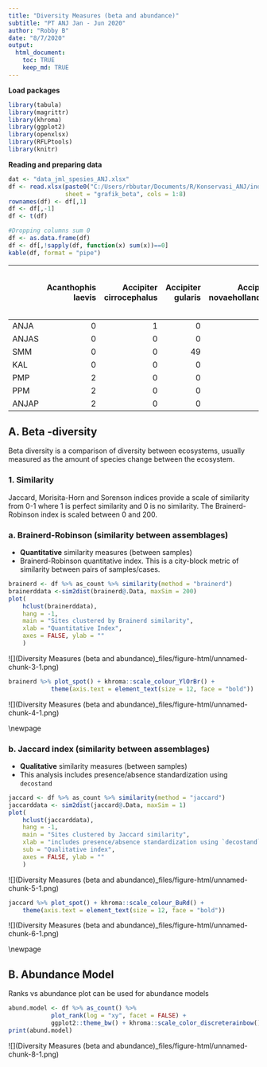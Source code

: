 ```yaml
---
title: "Diversity Measures (beta and abundance)"
subtitle: "PT ANJ Jan - Jun 2020"
author: "Robby B"
date: "8/7/2020"
output: 
  html_document:
    toc: TRUE
    keep_md: TRUE
---
```




**Load packages**


```r
library(tabula)
library(magrittr)
library(khroma)
library(ggplot2)
library(openxlsx)
library(RFLPtools)
library(knitr)
```

**Reading and preparing data**


```r
dat <- "data_jml_spesies_ANJ.xlsx"
df <- read.xlsx(paste0("C:/Users/rbbutar/Documents/R/Konservasi_ANJ/indeks_kehati/", dat), 
                sheet = "grafik_beta", cols = 1:8)
rownames(df) <- df[,1]
df <- df[,-1]
df <- t(df)

#Dropping columns sum 0
df <- as.data.frame(df)
df <- df[,!sapply(df, function(x) sum(x))==0]
kable(df, format = "pipe")
```



|      | Acanthophis laevis| Accipiter cirrocephalus| Accipiter gularis| Accipiter novaehollandiae| Accipiter poliocephalus| Aceros undulatus| Acridotheres Javanicus| Acridotheres tristis| Actitis hypoleucos| Aegithina tiphia| Ahaetulla prasina| Alap-Alap| Alcedo azurea| Alcedo coerulescens| Alcedo meninting| Alcedo pusilla| Alophoixus ochraceus| Amaurornis phoenicurus| Ameles decolor| Anas gibberifrons| Ancistroides nigrita| Anhinga melanogaster| Anthracoceros albirostris| Anthracoceros malayanus| Anthracoceros sp| Anthreptes malacensis| Anthreptes rhodolaemus| Anthreptes simplex| Anthreptes singalensis| Anthroloceros Malayanus| Apis andreniformis| Apis sp| Aplonis cantoroides| Aplonis metallica| Aplonis panayensis| Apodemus sylvaticus| Apodora papuana| Arachnothera longirostra| Ardea alba| Ardea purpurea| Ardea sumatrana| Ardeola speciosa| Argusianus argus| Arses telescophthalmus| Attacus atlas| Aviceda subcristata| Batrachostomus stellatus| Belibis| Berang-Berang| Boiga dendrophila| Bronchocela jubata| Bubulcus ibis| Buceros bicornis| Buceros rhinoceros| Bungarus candidus| Burung Bubut| Burung Elang| Burung Hantu| Burung pelatuk | Butastur liventer| Butorides striatus| Cacatua galerita| Cacatua sp| Cacatua sulphurea| Cacomantis merulinus| Callosciurus notatus| Callosciurus prevostii| Calloselasma rhodostoma| Calotes sp| Candoia aspera| Capung Cokelat Bata| Carlia fusca| Carterocephalus palaemon| Casuarius casuarius| Casuarius unappendiculatus| Cekarang Belukar| Celeus brachyurus| Centropus bengalensis| Centropus bernsteini| Centropus rectunguis| Centropus sinensis| Ceyx rufidorsa| Chalcites ruficollis| Chalcophaps indica| Chalcopsitta atra| Channa striata| Charmosyna papou| Charmosyna rubrigularis| Chilopoda| Chloropsis cochinchinensis| Chloropsis sonnerati| Chrysococcyx ruficollis| Chrysopelea paradisi| Chrysophlegma miniaceum| Ciconia ciconia| Ciconiidae 1| Ciconiidae sp| Cinnyris jugularis| Collocalia esculenta| Colossoma macropomum| Columba livia| Common sp| Copsychus malabaricus| Copsychus saularis| Coracina melaena| Coracina papuensis| Corvus enca| Cosymbotus platyurus| Coturnix chinensis| Craseonycteris thonglongyai| Crocodylus novaeguineae| Crocodylus porosus| Crocothemis servilia| Cucak Ijo| Cucak Ijo Besar| Cuculus saturatus| Cyclopsitta diophthalma| Cymbirhynchus macrorhynchos| Cynopterus titthaecheilus| Dacelo gaudichaud| Daphnis hypothous| dari Famili Junonia| Dasia olivacea| Delichon dasypus| Dendrelaphis pictus| Dendrocygna arcuata| Dendrocygna guttata| Dendrocygna javanica| Dendrocygna eytoni| Dicaeum ignipectus| Dicaeum pectorale| Dicrurus bracteatus| Dicrurus hottentottus| Dicrurus Leucophaeus| Dicrurus paradiseus| Dicrurus sp| Dinopium javanense| Diplacodes trivialis | Doleschallia bisaltide | Dorcopsis muelleri| Draco volans Linnaeus| Ducula aenea| Ducula chalconota| Ducula pinon| Ducula zoeae| Eclectus roratus| Eclectus sp| Edolisoma schisticeps| Egretta eulophotes| Egretta garzetta| Egretta intermedia| Egretta sacra| Elanus caeruleus| Emoia caeruleocauda| Eudynamys scolopaceus| Eurema blanda| Eurostopodus archboldi| Eurostopodus papuensis| Eurystomus orientalis| Eutropis multifasciata| Falco peregrinus| Gallus gallus| Gekko monarchus| Gekko smithii| Gelochelidon nilotica| Geoffroyus geoffroyi| Geopelia striata| Glareola maldivarum| Golden Massher| Goura cristata| Gracula religiosa| Gracupica contra| Halcyon smyrnensis| Haliaeetus leucogaster| Haliastur indus| Haliastur Sphenurus| Harpyopsis novaeguineae| Hemipus hirundinaceus| Heosemys spinosa| Hirundo rustica| Hirundo sp| Hirundo tahitica| Homolopsis buccata| Hydroprogne caspia| Hydrosaurus weberi| Hylobates agilis| Hylobates albibarbis| Hypsiscopus Plumbea| Hystrix brachyura| Ichthyophaga ichthyaetus| Ictinaetus malayensis| Ikan lele| Imbo| Irena puella| Isoodon macrourus| Ixobrychus flavicollis| K galam| Kadal putih| Kalajengking| Kelabang| kengkurung | Ketupa ketupu| Kumbang Hitam| Kumbang Kepala Kuning| Kumbang Kepala Putih| Kuntul| Kupu-Kupu| Kupu-Kupu Cokelat Bulat-Bulat| Kupu-Kupu hitam Kuning| Kupu-Kupu Hitam Putih| Kupu-Kupu Hitam putih Biru| Kupu-Kupu Kuning| Kupu-Kupu Orange| Kupu-Kupu Putih| Kura-kura| Laba-laba| Laba-Laba Besar| Lacertilia| Lalage atrovirens| Lalage leucomela| Lanius schach| Leiopython albertisii| Leprolapis smarangdina| Leptocoma sperata| Leptocorisa acuta| Leptoptilos javanicus| Lialis burtonis| Liasis fuscus| Liopeltis tricolor| Litoria infrafrenata| Lonchura fuscans| Lonchura maja| Lonchura punctulata| Lophotriorchis kienerii| Lophura erythrophthalma| Loriculus aurantiifrons| Loriculus galgulus| Lorius lory| Lycodon capucinus| Lyssa Zampa| Macaca fascicularis| Macaca nemestrina| Macropygia amboinensis| Macropygia nigrirostris| Malayopython reticulatus| Malurus alboscapulatus| Malurus cyanocephalus| Manucodia ater| Megaderma spasma| Megalaima raflesii| Megapodius freycinet| Meliphaga aruensis| Melloria quoyi| Melpihaga montana| Merops ornatus| Merops viridis| Merops philippinus| Microcarbo melanoleucos| Microhierax fringillarius| Micropechis ikaheca| Micropsitta pusio| Milvus migrans| Mino anais| Mino dumontii| Mixornis gularis| Monyet| Morelia amethistina| Morelia viridis| Motacilla Cinerea| Muntiacus muntjak| Muscicapa griseisticta| Mustela nudipes| Myiagra alecto| Mysomela ningrita| Naja sumatrana| Nannosciurus melanotis| Nectarinia aspasia| Nectarinia jugularis| Neptis hylas| Nettapus pulchellus| Neurothemis fluctuans| Neurothemis stigmatizans| Ninox connivens| Nisaetus cirrhatus| Nisaetus nanus| Nucras caesicaudata| Nuri| Nycticorax caledonicus| Nyctormis amictus| Occidozyga sumatrana| Oecophylla Sp| Onichoprion anaethetus| Ophiophagus hannah| Ophiophagus sp.| Oreochromis niloticus| Oriens Gola| Oriolus chinensis| Oriolus sp| Orlitia borneensis| Orthetrum sabina| Orthotomus ruficeps| Orthotomus sp| Otus lempiji| Paradoxurus hermaphroditus| Paradoxurus sp| Parias hageni| Parus major| Passer domesticus| Passer montanus| Paysandisia archon| Pelargopsis Capensis| Peltops blainvillii| Peltops montanus| Perameles nasuta| Phaenicophaeus curvirostris| Phaenicophaeus diardi| Phalacrocorax sulcirostris| Phalanger orientalis| Philemon buceroides| Phyllergates cucullatus| Phyton| Picus puniceus| Pitta moluccensis| Pitta sordida| Pityriasis gymnocephala | Podargus papuensis| Pongo pygmaeus wurmbii| Presbytis melalophos| Presbytis rubicunda| Prinia familiaris| Prinia flaviventris| Prinia superciliaris| Prionailurus bengalensis| Probosciger aterimus| Pseudorectes ferrugineus| Psittacula alexandri| Psittacula longicauda| Psittaculata sp| Pteropus vampyrus| Ptilinopus aurantifrons| Ptilinopus coronulatus| Ptilinopus iozonus| Ptilinopus magnificus| Ptilinopus nanus| Ptilinopus pulchellus| Pycnonotus aurigaster| Pycnonotus erythrophthalmos| Pycnonotus Eutilotus| Pycnonotus goiavier| Pycnonotus melanicterus| Pycnopygius ixoides| Python reticulatus| Ramsayornis modestus| Rangkong| Rangkong putih| Rattus tiomanicus| Ratufa affinis| Rhinoplax vigil| Rhipidura albolimbata| Rhipidura atra| Rhipidura javanica| Rhipidura leucophrys| Rhipidura maculipectus| Rhodothemis rufa| Rhyticeros plicatus| Rusa timorensis| Rusa unicolor| Salticidae| Sanca| Scorpion| Scythrops novaehollandiae| Seleucidis melanoleucus| Serangga| Serangga Bumbelbe| Siput| Sphenomorphus sp.| Spilocuscus wilsoni| Spilornis cheela| Stachyris rufifrons| Stagmomantis Carolina| Sterna albifrons| Sterna hirundo| Streptopelia chinensis| Sturnidae sp| Sus scrofa| Syma torotoro| Symphalangus syndactylus| Tadorna radjah| Talegalla cuvieri| Talegalla jobiensis| Tarantula putih| Tarsius bancanus ssp. saltator| Tephrodornis gularis| Threskiornis aethiopicus| Thylogale brunii| Todhramphus chloris| Todiramphus sanctus| Tokek| Toxorhamphus novaeguineae| Toxotes sp.| Trachypithecus cristatus| Trachypithecus sp| Treron curvirostra| Treron sp| Treron vernans| Trichoglossus haematodus| Trichoglossus moluccanus| Triguna| Tringa glareola| Tringa nebularia| Tringa stagnatilis| Tropidolaemus subannulatus| Tupaia picta| Tupaia tana| Tyto alba| Ular| Ular Cobra Hitam Kuning| Ular daun| Ular Hitam| Ular hitam pendek| Ular Panas Keladan| Ular Sawa| Ulat Kupu-Kupu| Urodynamis taitensis| Valanga Nigricornis| Varanus lirungensis| Varanus prasinus| Varanus salvadorii| Varanus salvator| Wayang| Ypthima fasciata| Zanclostomus javanicus| Zapornia pusilla|
|:-----|------------------:|-----------------------:|-----------------:|-------------------------:|-----------------------:|----------------:|----------------------:|--------------------:|------------------:|----------------:|-----------------:|---------:|-------------:|-------------------:|----------------:|--------------:|--------------------:|----------------------:|--------------:|-----------------:|--------------------:|--------------------:|-------------------------:|-----------------------:|----------------:|---------------------:|----------------------:|------------------:|----------------------:|-----------------------:|------------------:|-------:|-------------------:|-----------------:|------------------:|-------------------:|---------------:|------------------------:|----------:|--------------:|---------------:|----------------:|----------------:|----------------------:|-------------:|-------------------:|------------------------:|-------:|-------------:|-----------------:|------------------:|-------------:|----------------:|------------------:|-----------------:|------------:|------------:|------------:|---------------:|-----------------:|------------------:|----------------:|----------:|-----------------:|--------------------:|--------------------:|----------------------:|-----------------------:|----------:|--------------:|-------------------:|------------:|------------------------:|-------------------:|--------------------------:|----------------:|-----------------:|---------------------:|--------------------:|--------------------:|------------------:|--------------:|--------------------:|------------------:|-----------------:|--------------:|----------------:|-----------------------:|---------:|--------------------------:|--------------------:|-----------------------:|--------------------:|-----------------------:|---------------:|------------:|-------------:|------------------:|--------------------:|--------------------:|-------------:|---------:|---------------------:|------------------:|----------------:|------------------:|-----------:|--------------------:|------------------:|---------------------------:|-----------------------:|------------------:|--------------------:|---------:|---------------:|-----------------:|-----------------------:|---------------------------:|-------------------------:|-----------------:|-----------------:|-------------------:|--------------:|----------------:|-------------------:|-------------------:|-------------------:|--------------------:|------------------:|------------------:|-----------------:|-------------------:|---------------------:|--------------------:|-------------------:|-----------:|------------------:|---------------------:|-----------------------:|------------------:|---------------------:|------------:|-----------------:|------------:|------------:|----------------:|-----------:|---------------------:|------------------:|----------------:|------------------:|-------------:|----------------:|-------------------:|---------------------:|-------------:|----------------------:|----------------------:|---------------------:|----------------------:|----------------:|-------------:|---------------:|-------------:|---------------------:|--------------------:|----------------:|-------------------:|--------------:|--------------:|-----------------:|----------------:|------------------:|----------------------:|---------------:|-------------------:|-----------------------:|---------------------:|----------------:|---------------:|----------:|----------------:|------------------:|------------------:|------------------:|----------------:|--------------------:|-------------------:|-----------------:|------------------------:|---------------------:|---------:|----:|------------:|-----------------:|----------------------:|-------:|-----------:|------------:|--------:|-----------:|-------------:|-------------:|---------------------:|--------------------:|------:|---------:|-----------------------------:|----------------------:|---------------------:|--------------------------:|----------------:|----------------:|---------------:|---------:|---------:|---------------:|----------:|-----------------:|----------------:|-------------:|---------------------:|----------------------:|-----------------:|-----------------:|---------------------:|---------------:|-------------:|------------------:|--------------------:|----------------:|-------------:|-------------------:|-----------------------:|-----------------------:|-----------------------:|------------------:|-----------:|-----------------:|-----------:|-------------------:|-----------------:|----------------------:|-----------------------:|------------------------:|----------------------:|---------------------:|--------------:|----------------:|------------------:|--------------------:|------------------:|--------------:|-----------------:|--------------:|--------------:|------------------:|-----------------------:|-------------------------:|-------------------:|-----------------:|--------------:|----------:|-------------:|----------------:|------:|-------------------:|---------------:|-----------------:|-----------------:|----------------------:|---------------:|--------------:|-----------------:|--------------:|----------------------:|------------------:|--------------------:|------------:|-------------------:|---------------------:|------------------------:|---------------:|------------------:|--------------:|-------------------:|----:|----------------------:|-----------------:|--------------------:|-------------:|----------------------:|------------------:|---------------:|---------------------:|-----------:|-----------------:|----------:|------------------:|----------------:|-------------------:|-------------:|------------:|--------------------------:|--------------:|-------------:|-----------:|-----------------:|---------------:|------------------:|--------------------:|-------------------:|----------------:|----------------:|---------------------------:|---------------------:|--------------------------:|--------------------:|-------------------:|-----------------------:|------:|--------------:|-----------------:|-------------:|------------------------:|------------------:|----------------------:|--------------------:|-------------------:|-----------------:|-------------------:|--------------------:|------------------------:|--------------------:|------------------------:|--------------------:|---------------------:|---------------:|-----------------:|-----------------------:|----------------------:|------------------:|---------------------:|----------------:|---------------------:|---------------------:|---------------------------:|--------------------:|-------------------:|-----------------------:|-------------------:|------------------:|--------------------:|--------:|--------------:|-----------------:|--------------:|---------------:|---------------------:|--------------:|------------------:|--------------------:|----------------------:|----------------:|-------------------:|---------------:|-------------:|----------:|-----:|--------:|-------------------------:|-----------------------:|--------:|-----------------:|-----:|-----------------:|-------------------:|----------------:|-------------------:|---------------------:|----------------:|--------------:|----------------------:|------------:|----------:|-------------:|------------------------:|--------------:|-----------------:|-------------------:|---------------:|------------------------------:|--------------------:|------------------------:|----------------:|-------------------:|-------------------:|-----:|-------------------------:|-----------:|------------------------:|-----------------:|------------------:|---------:|--------------:|------------------------:|------------------------:|-------:|---------------:|----------------:|------------------:|--------------------------:|------------:|-----------:|---------:|----:|-----------------------:|---------:|----------:|-----------------:|------------------:|---------:|--------------:|--------------------:|-------------------:|-------------------:|----------------:|------------------:|----------------:|------:|----------------:|----------------------:|----------------:|
|ANJA  |                  0|                       1|                 0|                         0|                       0|                0|                      0|                    1|                  0|                0|                 0|         0|             0|                   1|                0|              0|                    0|                      1|              0|                 0|                    0|                    0|                         0|                       0|                0|                     0|                      0|                  0|                      0|                       0|                  0|       0|                   0|                 0|                  0|                   0|               0|                        0|          0|             12|               0|                0|                0|                      0|             0|                   0|                        0|       0|             0|                 0|                  0|             0|                0|                  2|                 0|            5|            0|            0|               0|                 0|                  0|                0|          0|                 0|                    0|                    0|                      0|                       0|          0|              0|                   0|            0|                        0|                   0|                          0|                0|                 0|                     0|                    0|                    0|                  6|              0|                    0|                  0|                 0|              0|                0|                       0|         0|                          0|                    0|                       0|                    0|                       0|              65|            0|             0|                  0|                    1|                    0|             7|         1|                     2|                  6|                0|                  0|           0|                    0|                  0|                           0|                       0|                  0|                    0|         0|               0|                 0|                       0|                           0|                         0|                 0|                 0|                   0|              0|                0|                   2|                   0|                   0|                    7|                  0|                  0|                 0|                   0|                     0|                    0|                   0|           0|                  0|                     0|                       0|                  0|                     0|            0|                 0|            0|            0|                0|           0|                     0|                 17|                0|                  0|             0|                7|                   0|                     0|             0|                      0|                      0|                     0|                      1|                0|             0|               0|             0|                     0|                    0|               68|                   0|              0|              0|                 0|                0|                 32|                      0|               0|                   0|                       0|                     0|                0|               0|          3|                0|                  0|                  0|                  0|                0|                    0|                   1|                 0|                        0|                     0|         0|    0|            0|                 0|                      0|       0|           0|            0|        0|           0|             0|             0|                     0|                    0|      0|         0|                             0|                      0|                     0|                          0|                0|                0|               0|         1|         0|               0|          0|                 0|                0|             0|                     0|                      0|                 0|                 0|                     2|               0|             0|                  0|                    0|                0|             0|                   0|                       0|                       0|                       0|                  0|           0|                 0|           0|                  82|                 9|                      0|                       0|                        0|                      0|                     0|              0|                0|                  0|                    0|                  0|              0|                 0|              0|              0|                  0|                       0|                         0|                   0|                 0|              0|          0|             0|                0|      0|                   0|               0|                 0|                 0|                      0|               0|              0|                 0|              3|                      0|                  0|                    3|            0|                   0|                     0|                        0|               0|                  0|              0|                   0|    0|                      0|                 0|                    1|             0|                      0|                  0|               0|                     0|           0|                 1|          9|                  0|                0|                   0|             0|            1|                          0|              7|             0|           2|                 8|               0|                  0|                    0|                   0|                0|                0|                           0|                     0|                          0|                    0|                   0|                       0|      0|              0|                 0|             0|                        0|                  0|                      0|                    0|                   0|                 1|                   1|                    1|                        0|                    0|                        0|                    0|                     5|              11|                 0|                       0|                      0|                  0|                     0|                0|                     0|                    28|                           0|                    0|                   2|                       0|                   0|                 10|                    0|        0|              0|                 0|              0|               0|                     0|              0|                  9|                    0|                      0|                0|                   0|               0|             0|          0|     0|        0|                         0|                       0|        0|                 0|     0|                 0|                   0|                4|                   0|                     0|                0|              0|                     15|            8|          0|             0|                        0|              0|                 0|                   0|               0|                              0|                    1|                        0|                0|                   1|                   0|     0|                         0|           0|                       30|                 0|                  0|         0|              0|                        0|                        0|       0|               0|                0|                  0|                          0|            0|           5|        12|    0|                       0|         0|          0|                 0|                  0|         0|              0|                    0|                   0|                   0|                0|                  0|               43|      0|                0|                      0|                0|
|ANJAS |                  0|                       0|                 0|                         0|                       0|                0|                      1|                    0|                  0|                4|                 0|         1|             0|                   1|                0|              0|                    1|                      1|              1|                 0|                    0|                    0|                        20|                       0|               43|                     0|                      0|                  0|                      4|                       1|                  1|       0|                   0|                 0|                  0|                   0|               0|                        0|          0|              0|               0|                0|                0|                      0|             1|                   0|                        0|       2|             0|                 1|                  1|             0|                2|                 29|                 0|            0|           34|            5|               2|                 0|                  0|                0|          0|                 0|                    0|                    0|                      1|                       0|          1|              0|                   0|            0|                        0|                   0|                          0|                1|                 1|                     0|                    0|                    1|                  0|              0|                    0|                  1|                 0|              0|                0|                       0|         1|                          1|                   14|                       0|                    0|                       0|               1|            2|            21|                  0|                    0|                    1|             0|         0|                     0|                 13|                0|                  0|           1|                    2|                  1|                           0|                       0|                  0|                    0|         1|               2|                 0|                       0|                           0|                         0|                 0|                 2|                   1|              0|                0|                   0|                   0|                   0|                    0|                  0|                  0|                 0|                   0|                     0|                    1|                   0|          46|                  2|                     0|                       1|                  0|                     1|            0|                 0|            0|            0|                0|           0|                     0|                  1|                0|                  0|             0|                0|                   0|                     0|             0|                      0|                      0|                     0|                      0|                0|             9|               0|             1|                     0|                    0|               15|                   0|              1|              0|                17|                8|                  2|                      0|               0|                   0|                       0|                     0|                0|               0|          1|                0|                  0|                  0|                  0|                1|                    0|                   0|                 0|                        0|                     0|         0|    1|            1|                 0|                      0|       0|           0|            1|        1|           1|             1|             0|                     0|                    0|      0|         1|                             0|                      0|                     0|                          0|                0|                0|               0|         0|         1|               0|          0|                 0|                0|             0|                     0|                      0|                 0|                 0|                     0|               0|             0|                  0|                    0|                0|             0|                   0|                       0|                       0|                       0|                  1|           0|                 0|           3|                  93|                19|                      0|                       0|                        0|                      0|                     0|              0|                0|                  0|                    0|                  0|              0|                 0|              0|              0|                  0|                       0|                         1|                   0|                 0|              0|          0|             0|                3|      5|                   0|               0|                 1|                 1|                      0|               0|              0|                 0|             10|                      0|                  0|                    0|            0|                   0|                     0|                        0|               0|                  0|              0|                   0|    7|                      0|                 1|                    0|             0|                      1|                  0|               0|                     1|           1|                 0|          0|                  0|                1|                   1|             2|            0|                          0|              6|             0|           6|                 0|               2|                  1|                    3|                   0|                0|                0|                           1|                     0|                          0|                    0|                   0|                       1|      1|              0|                 0|             0|                        0|                  0|                      0|                    0|                   0|                 3|                   0|                    0|                        3|                    0|                        0|                    1|                     1|               0|                 0|                       0|                      0|                  0|                     0|                0|                     0|                     8|                           1|                    1|                   0|                       1|                   0|                  0|                    0|       21|              1|                 0|              0|               0|                     0|              0|                  2|                    0|                      0|                0|                   0|               0|             0|          1|     1|        1|                         0|                       0|        1|                 1|     1|                 0|                   0|                0|                   0|                     1|                0|              0|                      1|            0|          4|             0|                        1|              0|                 0|                   0|               0|                              0|                    0|                        0|                0|                   0|                   0|     1|                         0|           0|                        0|                13|                  2|         1|              0|                        0|                        0|       1|               0|                0|                  0|                          0|            0|           0|         2|    2|                       0|         0|          0|                 0|                  0|         8|              0|                    0|                   1|                   0|                0|                  0|               10|      1|                0|                      2|                1|
|SMM   |                  0|                       0|                49|                         0|                       0|                0|                      8|                    0|                  2|                0|                 0|         0|             0|                  70|                4|              0|                    0|                     35|              0|                 0|                    0|                    0|                         0|                       5|                0|                     0|                      1|                 23|                      0|                       0|                  0|       0|                   0|                 0|                  4|                   0|               0|                        4|          1|             22|               0|                1|                0|                      0|             0|                   0|                        0|       0|             0|                 0|                  0|            71|                0|                  0|                 1|            0|            0|            0|               0|                 0|                  5|                0|          0|                 0|                    1|                    0|                      0|                       1|          0|              0|                   0|            0|                        0|                   0|                          0|                0|                 3|                     9|                    0|                    0|                  0|              3|                    0|                  3|                 0|              0|                0|                       0|         0|                          0|                    0|                       0|                    1|                       2|               0|            0|             0|                  0|                    1|                    0|             0|         0|                     0|                  6|                0|                  0|           0|                    0|                  3|                           0|                       0|                  2|                    0|         0|               0|                 0|                       0|                           3|                         0|                 0|                 0|                   0|              0|                5|                   0|                   0|                   0|                   25|                  0|                  1|                 0|                   0|                     0|                    0|                   0|           0|                  0|                     0|                       0|                  0|                     3|            0|                 0|            0|            0|                0|           0|                     0|                235|                6|                  0|             4|              105|                   0|                     0|             0|                      0|                      0|                     0|                      4|                0|             0|               0|             0|                     0|                    0|                5|                   0|              0|              0|                 6|                0|                385|                      1|               0|                   0|                       0|                     1|                0|               0|          0|               15|                  1|                  0|                  0|                0|                    0|                   0|                 0|                        1|                     6|         0|    0|            0|                 0|                      0|       0|           0|            0|        0|           0|             0|             0|                     0|                    0|      0|         0|                             0|                      0|                     0|                          0|                0|                0|               0|         0|         0|               0|          0|                 0|                0|             0|                     0|                      0|                 0|                 0|                    28|               0|             0|                  0|                    0|                0|             1|                   5|                       0|                       0|                       0|                  2|           0|                 0|           0|                2086|                 0|                      0|                       0|                        0|                      0|                     0|              0|                1|                  0|                    0|                  0|              0|                 0|              0|              1|                  9|                       0|                         0|                   0|                 0|              0|          0|             0|                0|      0|                   0|               0|                 0|                 0|                      0|               0|              0|                 0|              4|                      0|                  0|                   28|            0|                   0|                     0|                        0|               0|                  0|              9|                   0|    0|                      0|                 0|                    0|             0|                      0|                  2|               0|                     0|           0|                 1|          0|                  0|                0|                   4|             0|            0|                          5|              0|             8|           0|                15|               0|                  0|                    6|                   0|                0|                0|                           0|                     3|                          0|                    0|                   0|                       0|      0|              0|                30|             2|                        0|                  0|                      0|                    1|                   0|                 0|                   0|                    0|                        0|                    0|                        0|                    0|                     1|               0|                 2|                       0|                      0|                  0|                     0|                0|                     0|                     1|                           0|                    0|                  19|                       0|                   0|                 19|                    0|        0|              0|                15|              8|               0|                     0|              0|                  0|                    0|                      0|                0|                   0|               0|             0|          0|     0|        0|                         0|                       0|        0|                 0|     0|                 0|                   0|               11|                   1|                     0|                0|              0|                     51|            0|          6|             0|                        0|              0|                 0|                   0|               0|                              2|                    0|                        0|                0|                   0|                   0|     0|                         0|           0|                       40|                 0|                  0|         0|             68|                        0|                        0|       0|               0|                0|                  0|                          1|            0|         173|         0|    0|                       0|         0|          0|                 0|                  0|         0|              0|                    0|                   0|                   0|                0|                  0|              484|      0|                0|                      0|                0|
|KAL   |                  0|                       0|                 0|                         0|                       0|                1|                      0|                    0|                  5|                0|                 1|         0|             0|                   0|              123|              0|                    0|                     38|              0|                 0|                    2|                    1|                         0|                      22|                0|                    13|                      0|                  0|                      0|                       0|                  0|       1|                   0|                 0|                  0|                   0|               0|                        0|          0|              4|               0|                0|                3|                      0|             0|                   0|                        2|       0|             7|                 1|                  0|             0|                0|                 36|                 0|            0|            0|            0|               0|                 0|                  0|                0|          0|                 0|                    1|                   16|                     37|                       0|          0|              0|                   1|            0|                        3|                   0|                          0|                0|                 0|                    11|                    0|                    0|                 24|              0|                    0|                  0|                 0|              0|                0|                       0|         0|                          0|                    0|                       0|                    0|                       0|               0|            0|             0|                  8|                    0|                    0|             4|         0|                     0|                  2|                0|                  0|          40|                    0|                  0|                           0|                       0|                  0|                    5|         0|               0|                 0|                       0|                           0|                         0|                 0|                 0|                   0|              0|                0|                   0|                   7|                   0|                    0|                  0|                  0|                 0|                   0|                     0|                    0|                   7|           0|                  0|                     3|                       0|                  0|                     0|            6|                 0|            0|            0|                0|           0|                     0|                  0|               26|                  0|             0|               59|                   0|                     0|             1|                      0|                      0|                    19|                      0|                0|             0|               0|             0|                     0|                    0|                0|                   0|              0|              0|                38|               53|                  7|                      0|               0|                   0|                       0|                     0|                1|               0|          0|               69|                  0|                  0|                  0|                0|                  104|                   0|                 7|                        0|                     0|         0|    0|            0|                 0|                      0|       0|           0|            0|        0|           0|             0|             1|                     1|                    1|      4|         1|                             1|                      2|                     3|                          1|                1|                2|               1|         0|         2|               1|          0|                 0|                0|             1|                     0|                      0|                23|                 2|                     0|               0|             0|                  5|                    0|                2|             0|                   0|                       0|                       4|                       0|                  0|           0|                 1|           0|                 631|               268|                      0|                       0|                       17|                      0|                     0|              0|                0|                  1|                    0|                  0|              0|                 0|              0|              0|                  0|                       0|                         0|                   0|                 0|              0|          0|             0|                0|      0|                   0|               0|                 0|                 0|                      3|               3|              0|                 0|             17|                     56|                  0|                    0|            1|                   0|                     1|                        2|               0|                 49|              0|                   0|    0|                      0|                 0|                    0|             1|                      0|                  0|               6|                     0|           0|                 0|          0|                  2|                2|                   0|             0|            0|                          0|              0|             0|           0|                 0|               0|                  0|                   25|                   0|                0|                0|                           0|                     0|                          0|                    0|                   0|                       0|      0|              2|                 0|             0|                        4|                  0|                    130|                    0|                  36|                 0|                   0|                    0|                        0|                    0|                        0|                    7|                     0|               0|                 0|                       0|                      0|                  0|                     0|                0|                     0|                     0|                           0|                    0|                   0|                       0|                   0|                  0|                    0|        0|              0|                 0|              0|               2|                     0|              0|                  0|                    0|                      0|                2|                   0|               0|             0|          0|     0|        0|                         0|                       0|        0|                 0|     0|                 0|                   0|               49|                   0|                     0|                0|              0|                     48|            0|         13|             0|                        0|              0|                 0|                   0|               1|                              0|                    0|                        0|                0|                   0|                   0|     0|                         0|           0|                        0|                 0|                  0|         0|              1|                        0|                        0|       0|               5|                0|                  0|                          1|            5|           0|         9|    0|                       1|         0|          0|                 0|                  2|         0|              1|                    0|                  10|                   0|                0|                  0|              125|      0|                2|                      0|                0|
|PMP   |                  2|                       0|                 0|                         0|                       0|                0|                      0|                    0|                  0|                0|                 0|         0|             0|                   0|                0|              0|                    0|                      0|              0|                 0|                    0|                    0|                         0|                       0|                0|                     0|                      0|                  0|                      0|                       0|                  0|       0|                   0|                 0|                  0|                   0|               1|                        0|          0|              0|               0|                0|                0|                      0|             0|                   0|                        0|       0|             0|                 0|                  0|             0|                0|                  0|                 0|            0|            1|            2|               0|                 0|                  0|                5|          1|                 0|                    0|                    0|                      0|                       3|          0|              0|                   0|            0|                        0|                  48|                          0|                0|                 0|                     0|                    0|                    0|                  0|              0|                    0|                  0|                 0|              0|                0|                       0|         0|                          0|                    0|                       0|                    0|                       0|               0|            0|             0|                  0|                    0|                    0|             0|         0|                     0|                  0|                0|                  0|           0|                    0|                  0|                           0|                      21|                  0|                    0|         0|               0|                 0|                       0|                           0|                         0|                 0|                 0|                   0|              0|                0|                   0|                   0|                   1|                    0|                  0|                  0|                 0|                   0|                     1|                    0|                   0|           0|                  0|                     0|                       0|                  0|                     0|            0|                 0|            0|            0|                1|           2|                     0|                  0|                0|                  0|             0|                0|                   0|                     0|             0|                      0|                      0|                     0|                      0|                0|             0|               0|             0|                     0|                    0|                0|                   0|              0|              5|                 0|                0|                  0|                      0|               1|                   0|                       0|                     0|                0|               0|          0|                0|                  0|                  0|                  0|                0|                    0|                   0|                 0|                        0|                     0|         0|    0|            0|                 0|                      0|       0|           0|            0|        0|           0|             0|             0|                     0|                    0|      0|         0|                             0|                      0|                     0|                          0|                0|                0|               0|         0|         0|               0|          0|                 0|                0|             0|                     0|                      0|                 0|                 0|                     0|               0|             0|                  0|                    0|                0|             0|                   0|                       0|                       0|                       0|                  0|           0|                 0|           0|                   0|                 0|                      0|                       0|                        0|                      0|                     0|              0|                0|                  0|                    0|                  0|              0|                 0|              0|              0|                  0|                       0|                         0|                   2|                 0|              0|          0|             0|                0|      0|                   1|               3|                 0|                 0|                      0|               0|              0|                 0|              0|                      0|                  0|                    0|            0|                   0|                     0|                        0|               1|                  0|              0|                   0|    0|                      0|                 0|                    0|             0|                      0|                  0|               0|                     0|           0|                 0|          0|                  0|                0|                   0|             0|            0|                          0|              0|             0|           0|                 0|               0|                  0|                    0|                   0|                0|                2|                           0|                     0|                          0|                    3|                   0|                       0|      0|              0|                 0|             0|                        0|                  0|                      0|                    0|                   0|                 0|                   0|                    0|                        0|                    2|                        0|                    0|                     0|               0|                 0|                       0|                      0|                  0|                     0|                0|                     0|                     0|                           0|                    0|                   0|                       0|                   0|                  0|                    0|        0|              0|                 0|              0|               0|                     0|              0|                  0|                    0|                      0|                0|                   3|              50|             0|          0|     0|        0|                         0|                       2|        0|                 0|     0|                 0|                   0|                0|                   0|                     0|                0|              0|                      0|            0|         28|             0|                        0|              0|                 0|                   0|               0|                              0|                    0|                        0|               30|                   0|                   0|     0|                         0|           0|                        0|                 0|                  0|         0|              0|                       30|                        0|       0|               0|                0|                  0|                          0|            0|           0|         0|    0|                       0|         4|          2|                 1|                  0|         0|              0|                    0|                   0|                   0|                1|                  0|                1|      0|                0|                      0|                0|
|PPM   |                  2|                       0|                 0|                        62|                       1|                0|                      0|                    0|                  0|                0|                 0|         0|             0|                   0|                0|              0|                    0|                      0|              0|                 0|                    0|                    0|                         0|                       0|                0|                     0|                      0|                  0|                      0|                       0|                  0|       0|                   5|                 0|                  0|                   2|               1|                        0|         27|              0|              16|                0|                0|                      0|             0|                  48|                        0|       0|             0|                 0|                  0|             0|                0|                  0|                 0|            0|            0|            0|               0|                 2|                  0|                0|          0|               172|                    0|                    0|                      0|                       0|          0|              0|                   0|            0|                        0|                   2|                          1|                0|                 0|                     0|                    9|                    0|                  0|              0|                    1|                  0|               332|              5|               14|                       4|         0|                          0|                    0|                       0|                    0|                       0|               0|            0|             0|                  0|                   29|                    0|             0|         0|                     0|                  0|                2|                 58|           0|                    0|                  0|                           0|                       0|                  0|                    0|         0|               0|                10|                       0|                           0|                         0|                24|                 0|                   0|              0|                0|                   1|                   0|                 148|                    0|                  0|                  0|                 0|                   0|                    27|                    0|                   0|           0|                  0|                     0|                       0|                  2|                     0|            0|                 0|           68|           52|               38|           0|                     2|                  0|               41|                155|             7|                0|                   0|                     6|             0|                      0|                      0|                    79|                      0|                1|             0|               0|             0|                     0|                  161|                0|                   0|              0|              0|                 0|                0|                  0|                      1|             125|                  68|                       0|                     0|                0|               5|          0|                0|                  0|                  0|                  0|                0|                    0|                   0|                 0|                        0|                     0|         1|    0|            0|                 0|                      1|       1|           0|            0|        0|           0|             0|             0|                     0|                    0|      0|         0|                             0|                      0|                     0|                          0|                0|                0|               0|         0|         0|               0|          1|                13|                0|             0|                     0|                      0|                 0|                 0|                     0|               0|             1|                  0|                    6|                0|             0|                   0|                       2|                       0|                       2|                  0|         102|                 0|           0|                   0|                 0|                     11|                       0|                        0|                     51|                     5|             86|                0|                  0|                    0|                  0|              0|                 0|             19|              0|                  0|                      10|                         0|                   1|                 0|              0|          8|            64|                0|      0|                   2|               0|                 0|                 0|                      0|               0|              1|                 0|              0|                      0|                  5|                    0|            0|                   5|                     0|                        0|               0|                  0|              0|                   0|    0|                      0|                 0|                    0|             0|                      0|                  0|               0|                     0|           0|                 0|          0|                  0|                0|                   0|             0|            0|                          0|              0|             0|           0|                12|               0|                  0|                    0|                  27|                1|                4|                           0|                     0|                         10|                    0|                  32|                       0|      0|              0|                 0|             0|                        0|                  1|                      0|                    0|                   0|                 0|                   0|                    0|                        0|                   34|                        0|                    0|                     0|               0|                 0|                       0|                      5|                 66|                     2|                0|                     8|                     0|                           0|                    0|                   0|                       0|                   1|                  2|                    0|        0|              0|                 0|              0|               0|                     0|              0|                  0|                  126|                      0|                0|                 122|               0|             2|          0|     0|        0|                         0|                       1|        0|                 0|     0|                 0|                   0|                0|                   0|                     0|                0|              0|                      0|            0|         30|             1|                        0|              2|                 2|                   1|               0|                              0|                    0|                        0|                0|                   0|                   2|     0|                         6|           0|                        0|                 0|                  0|         0|              0|                        6|                        0|       0|               0|                0|                  0|                          0|            0|           0|         0|    0|                       0|         0|          0|                 0|                  0|         0|              0|                    0|                   0|                   0|                0|                 13|                0|      0|                0|                      0|                0|
|ANJAP |                  2|                       0|                 0|                        67|                       0|                0|                      0|                    0|                 41|                0|                 0|         0|             7|                   0|                0|              2|                    0|                      0|              0|                 4|                    0|                    0|                         0|                       0|                0|                     0|                      0|                  0|                      0|                       0|                  0|       0|                   0|               430|                  0|                   0|               0|                        0|         10|              0|               1|                0|                0|                      2|             0|                  20|                        0|       0|             0|                 0|                  0|             0|                0|                  0|                 1|            0|            0|            0|               0|                 0|                  0|              250|          0|                 0|                    0|                    0|                      0|                       0|          0|              2|                   0|            5|                        0|                  19|                          0|                0|                 0|                     0|                   21|                    0|                  0|              0|                    0|                  0|               201|              0|                0|                       0|         0|                          0|                    0|                       1|                    0|                       0|               0|            0|             0|                 69|                   20|                    0|             0|         0|                     0|                  0|                0|                 59|           0|                    0|                  0|                          10|                       0|                  0|                    0|         0|               0|                 0|                     329|                           0|                       559|                29|                 0|                   0|              1|                0|                  13|                   0|                1533|                    0|                  2|                  0|                54|                  19|                     4|                    0|                   0|           0|                  0|                     0|                       0|                  0|                     0|            0|                 1|          169|           21|              148|           0|                     0|                  0|               11|                126|             4|                0|                   5|                     0|             0|                      2|                      1|                     6|                      0|                0|             0|               1|             0|                     1|                  331|                0|                   1|              0|              2|                 0|                0|                  0|                      1|              79|                   9|                       4|                     0|                0|               0|          0|                0|                  0|                  2|                  1|                0|                    0|                   0|                 0|                        0|                     0|         0|    0|            0|                 3|                      2|       0|           4|            0|        0|           0|             0|             0|                     0|                    0|      0|         0|                             0|                      0|                     0|                          0|                0|                0|               0|         0|         0|               0|          0|                10|                9|             0|                     4|                      1|                 0|                 0|                     0|               1|             2|                  0|                    3|                0|             0|                   0|                       0|                       0|                       0|                  0|         652|                 0|           0|                   0|                 0|                     10|                       4|                        0|                      0|                    49|              0|                0|                  0|                    1|                 11|              6|                28|              0|              0|                  0|                       0|                         0|                   2|               401|              1|          6|           184|                0|      0|                   4|               0|                 0|                 0|                      0|               0|             15|                 2|              0|                      0|                 51|                    0|            0|                   8|                     0|                        0|               0|                  0|              0|                   3|    0|                      1|                 0|                    0|             0|                      0|                  0|               0|                     0|           0|                 0|          0|                  0|                0|                   0|             0|            0|                          0|              0|             0|           0|                 0|               0|                  0|                    0|                   0|                0|                0|                           0|                     0|                          0|                    0|                  70|                       0|      0|              0|                 0|             0|                        0|                  1|                      0|                    0|                   0|                 0|                   0|                    0|                        0|                   23|                        8|                    0|                     0|               0|                 0|                       2|                      0|                203|                     0|                1|                     0|                     0|                           0|                    0|                   0|                       0|                   0|                  0|                    9|        0|              0|                 0|              0|               0|                     9|              6|                  0|                    2|                      1|                0|                 948|               0|             0|          0|     0|        0|                         5|                       0|        0|                 0|     0|                 4|                   1|                0|                   0|                     0|               84|              1|                      0|            0|         58|             3|                        0|             65|                25|                   0|               0|                              0|                    0|                        6|                0|                   0|                   2|     0|                         0|           2|                        0|                 0|                  0|         0|              0|                       11|                       40|       0|              13|                2|                  1|                          0|            0|           0|         0|    0|                       0|         0|          0|                 0|                  0|         0|              0|                    1|                   0|                   6|                0|                  0|               13|      0|                0|                      0|                5|


## A. Beta -diversity

Beta diversity is a comparison of diversity between ecosystems, usually measured as the amount of species change between the ecosystem.

### 1. Similarity

Jaccard, Morisita-Horn and Sorenson indices provide a scale of similarity from 0-1 where 1 is perfect similarity and 0 is no similarity. The Brainerd-Robinson index is scaled between 0 and 200.

### a. Brainerd-Robinson (similarity between assemblages)

- **Quantitative** similarity measures (between samples)
- Brainerd-Robinson quantitative index. This is a city-block metric of similarity between pairs of samples/cases.


```r
brainerd <- df %>% as_count %>% similarity(method = "brainerd")
brainerddata <-sim2dist(brainerd@.Data, maxSim = 200)
plot(
    hclust(brainerddata),
    hang = -1,
    main = "Sites clustered by Brainerd similarity",
    xlab = "Quantitative Index",
    axes = FALSE, ylab = ""
    )
```

![](Diversity Measures (beta and abundance)_files/figure-html/unnamed-chunk-3-1.png)<!-- -->


```r
brainerd %>% plot_spot() + khroma::scale_colour_YlOrBr() + 
            theme(axis.text = element_text(size = 12, face = "bold"))
```

![](Diversity Measures (beta and abundance)_files/figure-html/unnamed-chunk-4-1.png)<!-- -->

\newpage
### b. Jaccard index (similarity between assemblages)

- **Qualitative** similarity measures (between samples)
-  This analysis includes presence/absence standardization using `decostand`


```r
jaccard <- df %>% as_count %>% similarity(method = "jaccard")
jaccarddata <- sim2dist(jaccard@.Data, maxSim = 1)
plot(
    hclust(jaccarddata),
    hang = -1,
    main = "Sites clustered by Jaccard similarity",
    xlab = "includes presence/absence standardization using `decostand`",
    sub = "Qualitative index",
    axes = FALSE, ylab = ""
    )
```

![](Diversity Measures (beta and abundance)_files/figure-html/unnamed-chunk-5-1.png)<!-- -->


```r
jaccard %>% plot_spot() + khroma::scale_colour_BuRd() + 
    theme(axis.text = element_text(size = 12, face = "bold"))
```

![](Diversity Measures (beta and abundance)_files/figure-html/unnamed-chunk-6-1.png)<!-- -->



\newpage
## B. Abundance Model

Ranks vs abundance plot can be used for abundance models


```r
abund.model <- df %>% as_count() %>% 
            plot_rank(log = "xy", facet = FALSE) +
            ggplot2::theme_bw() + khroma::scale_color_discreterainbow()
print(abund.model)
```

![](Diversity Measures (beta and abundance)_files/figure-html/unnamed-chunk-8-1.png)<!-- -->


